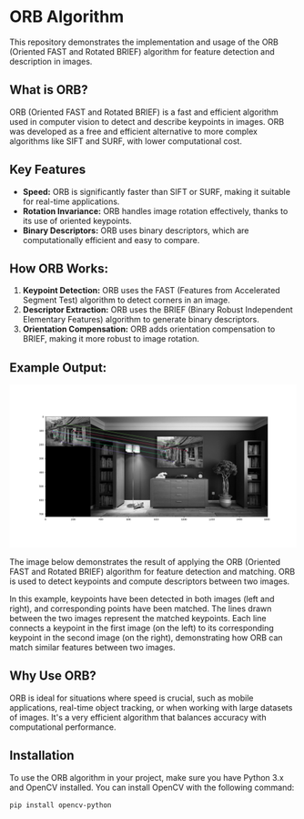 # ORB Algorithm

This repository demonstrates the implementation and usage of the ORB (Oriented FAST and Rotated BRIEF) algorithm for feature detection and description in images.

## What is ORB?
ORB (Oriented FAST and Rotated BRIEF) is a fast and efficient algorithm used in computer vision to detect and describe keypoints in images. ORB was developed as a free and efficient alternative to more complex algorithms like SIFT and SURF, with lower computational cost.

## Key Features
- **Speed:** ORB is significantly faster than SIFT or SURF, making it suitable for real-time applications.
- **Rotation Invariance:** ORB handles image rotation effectively, thanks to its use of oriented keypoints.
- **Binary Descriptors:** ORB uses binary descriptors, which are computationally efficient and easy to compare.

## How ORB Works:
1. **Keypoint Detection:** ORB uses the FAST (Features from Accelerated Segment Test) algorithm to detect corners in an image.
2. **Descriptor Extraction:** ORB uses the BRIEF (Binary Robust Independent Elementary Features) algorithm to generate binary descriptors.
3. **Orientation Compensation:** ORB adds orientation compensation to BRIEF, making it more robust to image rotation.

## Example Output:
![ORB Keypoints Example](https://github.com/omerfaruksubasi/orb_algorithm/raw/main/orb_algorithm.png)

The image below demonstrates the result of applying the ORB (Oriented FAST and Rotated BRIEF) algorithm for feature detection and matching. ORB is used to detect keypoints and compute descriptors between two images.

In this example, keypoints have been detected in both images (left and right), and corresponding points have been matched. The lines drawn between the two images represent the matched keypoints. Each line connects a keypoint in the first image (on the left) to its corresponding keypoint in the second image (on the right), demonstrating how ORB can match similar features between two images.

## Why Use ORB?
ORB is ideal for situations where speed is crucial, such as mobile applications, real-time object tracking, or when working with large datasets of images. It's a very efficient algorithm that balances accuracy with computational performance.

## Installation
To use the ORB algorithm in your project, make sure you have Python 3.x and OpenCV installed. You can install OpenCV with the following command:

```bash
pip install opencv-python
